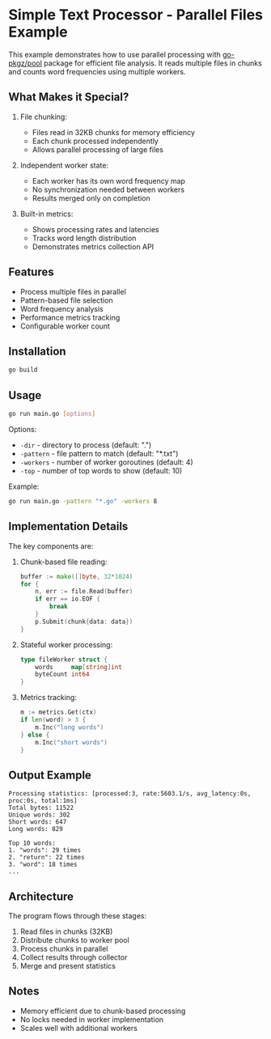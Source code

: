 # Simple Text Processor - Parallel Files Example

This example demonstrates how to use parallel processing with [go-pkgz/pool](https://github.com/go-pkgz/pool) package for efficient file analysis. It reads multiple files in chunks and counts word frequencies using multiple workers.

## What Makes it Special?

1. File chunking:
    - Files read in 32KB chunks for memory efficiency
    - Each chunk processed independently
    - Allows parallel processing of large files

2. Independent worker state:
    - Each worker has its own word frequency map
    - No synchronization needed between workers
    - Results merged only on completion

3. Built-in metrics:
    - Shows processing rates and latencies
    - Tracks word length distribution
    - Demonstrates metrics collection API

## Features

- Process multiple files in parallel
- Pattern-based file selection
- Word frequency analysis
- Performance metrics tracking
- Configurable worker count

## Installation

```bash
go build
```

## Usage

```bash
go run main.go [options]
```

Options:
- `-dir` - directory to process (default: ".")
- `-pattern` - file pattern to match (default: "*.txt")
- `-workers` - number of worker goroutines (default: 4)
- `-top` - number of top words to show (default: 10)

Example:
```bash
go run main.go -pattern "*.go" -workers 8
```

## Implementation Details

The key components are:

1. Chunk-based file reading:
   ```go
   buffer := make([]byte, 32*1024)
   for {
       n, err := file.Read(buffer)
       if err == io.EOF {
           break
       }
       p.Submit(chunk{data: data})
   }
   ```

2. Stateful worker processing:
   ```go
   type fileWorker struct {
       words     map[string]int
       byteCount int64
   }
   ```

3. Metrics tracking:
   ```go
   m := metrics.Get(ctx)
   if len(word) > 3 {
       m.Inc("long words")
   } else {
       m.Inc("short words")
   }
   ```

## Output Example

```
Processing statistics: [processed:3, rate:5603.1/s, avg_latency:0s, proc:0s, total:1ms]
Total bytes: 11522
Unique words: 302
Short words: 647
Long words: 829

Top 10 words:
1. "words": 29 times
2. "return": 22 times
3. "word": 18 times
...
```

## Architecture

The program flows through these stages:
1. Read files in chunks (32KB)
2. Distribute chunks to worker pool
3. Process chunks in parallel
4. Collect results through collector
5. Merge and present statistics

## Notes

- Memory efficient due to chunk-based processing
- No locks needed in worker implementation
- Scales well with additional workers